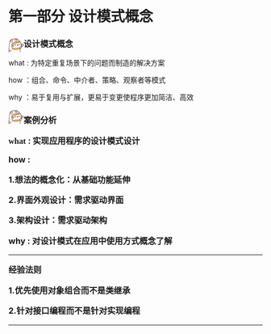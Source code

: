<h1>第一部分 设计模式概念



### <img src="https://github.com/zhuxinyu/blog/blob/master/logo.jpg" width = "30" height = "30" div align=left />设计模式概念

what : 为特定重复场景下的问题而制造的解决方案

how ：组合、命令、中介者、策略、观察者等模式

why ：易于复用与扩展，更易于变更使程序更加简洁、高效



<img src="https://github.com/zhuxinyu/blog/blob/master/logo.jpg" width = "30" height = "30" div align=left /><h3>案例分析

<font face="黑体">what </font>: 实现应用程序的设计模式设计

how :  

 1.想法的概念化：从基础功能延伸

 2.界面外观设计：需求驱动界面

 3.架构设计：需求驱动架构

why : 对设计模式在应用中使用方式概念了解





------

**经验法则**

1.优先使用对象组合而不是类继承

2.针对接口编程而不是针对实现编程

------

